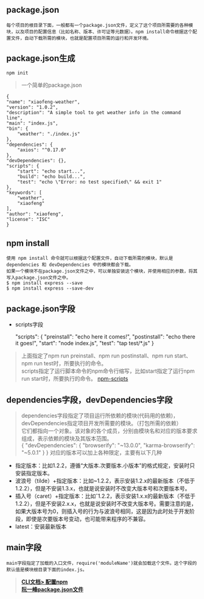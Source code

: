 ## package.json

    每个项目的根目录下面，一般都有一个package.json文件，定义了这个项目所需要的各种模块，以及项目的配置信息（比如名称、版本、许可证等元数据）。npm install命令根据这个配置文件，自动下载所需的模块，也就是配置项目所需的运行和开发环境。

## package.json生成
    npm init

>一个简单的package.json  

    {
    "name": "xiaofeng-weather",
    "version": "1.0.2",
    "description": "A simple tool to get weather info in the command line",
    "main": "index.js",
    "bin": {
        "weather": "./index.js"
    },
    "dependencies": {
        "axios": "^0.17.0"
    },
    "devDependencies": {},
    "scripts": {
        "start": "echo start...",
        "build": "echo build...",
        "test": "echo \"Error: no test specified\" && exit 1"
    },
    "keywords": [
        "weather",
        "xiaofeng"
    ],
    "author": "xiaofeng",
    "license": "ISC"
    }
## npm install

    使用 npm install 命令就可以根据这个配置文件，自动下载所需的模块，默认是dependencies 和 devDependencies 中的模块都会下载。
    如果一个模块不在package.json文件之中，可以单独安装这个模块，并使用相应的参数，将其写入package.json文件之中。
    $ npm install express --save
    $ npm install express --save-dev

## package.json字段
- scripts字段<br>

    "scripts": {
        "preinstall": "echo here it comes!",
        "postinstall": "echo there it goes!",
        "start": "node index.js",
        "test": "tap test/*.js"
    }
>上面指定了npm run preinstall、npm run postinstall、npm run start、npm run test时，所要执行的命令。<br>
>scripts指定了运行脚本命令的npm命令行缩写，比如start指定了运行npm run start时，所要执行的命令。
>[npm-scripts](https://docs.npmjs.com/misc/scripts)
## dependencies字段，devDependencies字段
>dependencies字段指定了项目运行所依赖的模块(代码用的依赖)，devDependencies指定项目开发所需要的模块。（打包所需的依赖）<br>
>它们都指向一个对象。该对象的各个成员，分别由模块名和对应的版本要求组成，表示依赖的模块及其版本范围。<br>
    {
    "devDependencies": {
        "browserify": "~13.0.0",
        "karma-browserify": "~5.0.1"
    }
    }
>对应的版本可以加上各种限定，主要有以下几种<br>
- 指定版本：比如1.2.2，遵循“大版本.次要版本.小版本”的格式规定，安装时只安装指定版本。
- 波浪号（tilde）+指定版本：比如~1.2.2，表示安装1.2.x的最新版本（不低于1.2.2），但是不安装1.3.x，也就是说安装时不改变大版本号和次要版本号。
- 插入号（caret）+指定版本：比如ˆ1.2.2，表示安装1.x.x的最新版本（不低于1.2.2），但是不安装2.x.x，也就是说安装时不改变大版本号。需要注意的是，如果大版本号为0，则插入号的行为与波浪号相同，这是因为此时处于开发阶段，即使是次要版本号变动，也可能带来程序的不兼容。
- latest：安装最新版本

## main字段
    main字段指定了加载的入口文件，require('moduleName')就会加载这个文件。这个字段的默认值是模块根目录下面的index.js。

> **[CLI文档> 配置npm](https://docs.npmjs.com/files/package.json)**    
> **[阮一峰package.json文件](http://javascript.ruanyifeng.com/nodejs/packagejson.html)** 